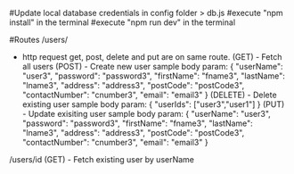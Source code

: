 #Update local database credentials in config folder > db.js
#execute "npm install" in the terminal
#execute "npm run dev" in the terminal


#Routes
/users/
  - http request get, post, delete and put are on same route.
  (GET) - Fetch all users
  (POST) - Create new user
    sample body param:
    {
        "userName": "user3",
        "password": "password3",
        "firstName": "fname3",
        "lastName": "lname3",
        "address": "address3",
        "postCode": "postCode3",
        "contactNumber": "cnumber3",
        "email": "email3"
    }
  (DELETE) - Delete existing user
    sample body param:
    {
      "userIds": ["user3","user1"]
    }
  (PUT) - Update exisiting user
    sample body param:
    {
        "userName": "user3",
        "password": "password3",
        "firstName": "fname3",
        "lastName": "lname3",
        "address": "address3",
        "postCode": "postCode3",
        "contactNumber": "cnumber3",
        "email": "email3"
    }
  
/users/id
  (GET) - Fetch existing user by userName
  
 
